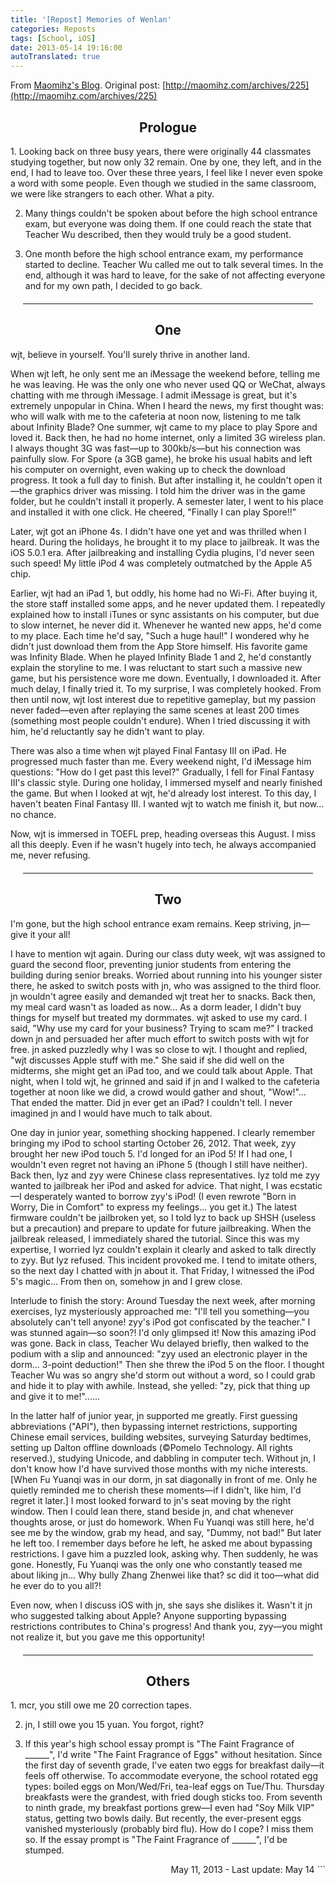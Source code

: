 ```yaml
---
title: '[Repost] Memories of Wenlan'
categories: Reposts
tags: [School, iOS]
date: 2013-05-14 19:16:00
autoTranslated: true
---
```



From [Maomihz's Blog](http://maomihz.com). Original post: [http://maomihz.com/archives/225](http://maomihz.com/archives/225)

<h2 style="text-align: center;">Prologue</h2>1. Looking back on three busy years, there were originally 44 classmates studying together, but now only 32 remain. One by one, they left, and in the end, I had to leave too. Over these three years, I feel like I never even spoke a word with some people. Even though we studied in the same classroom, we were like strangers to each other. What a pity.

2. Many things couldn't be spoken about before the high school entrance exam, but everyone was doing them. If one could reach the state that Teacher Wu described, then they would truly be a good student.

3. One month before the high school entrance exam, my performance started to decline. Teacher Wu called me out to talk several times. In the end, although it was hard to leave, for the sake of not affecting everyone and for my own path, I decided to go back.

<hr style="margin: 20px;"/>
<h2 style="text-align: center;">One</h2>wjt, believe in yourself. You'll surely thrive in another land.

When wjt left, he only sent me an iMessage the weekend before, telling me he was leaving. He was the only one who never used QQ or WeChat, always chatting with me through iMessage. I admit iMessage is great, but it's extremely unpopular in China. When I heard the news, my first thought was: who will walk with me to the cafeteria at noon now, listening to me talk about Infinity Blade? One summer, wjt came to my place to play Spore and loved it. Back then, he had no home internet, only a limited 3G wireless plan. I always thought 3G was fast—up to 300kb/s—but his connection was painfully slow. For Spore (a 3GB game), he broke his usual habits and left his computer on overnight, even waking up to check the download progress. It took a full day to finish. But after installing it, he couldn't open it—the graphics driver was missing. I told him the driver was in the game folder, but he couldn't install it properly. A semester later, I went to his place and installed it with one click. He cheered, "Finally I can play Spore!!"

Later, wjt got an iPhone 4s. I didn't have one yet and was thrilled when I heard. During the holidays, he brought it to my place to jailbreak. It was the iOS 5.0.1 era. After jailbreaking and installing Cydia plugins, I'd never seen such speed! My little iPod 4 was completely outmatched by the Apple A5 chip.

Earlier, wjt had an iPad 1, but oddly, his home had no Wi-Fi. After buying it, the store staff installed some apps, and he never updated them. I repeatedly explained how to install iTunes or sync assistants on his computer, but due to slow internet, he never did it. Whenever he wanted new apps, he'd come to my place. Each time he'd say, "Such a huge haul!" I wondered why he didn't just download them from the App Store himself. His favorite game was Infinity Blade. When he played Infinity Blade 1 and 2, he'd constantly explain the storyline to me. I was reluctant to start such a massive new game, but his persistence wore me down. Eventually, I downloaded it. After much delay, I finally tried it. To my surprise, I was completely hooked. From then until now, wjt lost interest due to repetitive gameplay, but my passion never faded—even after replaying the same scenes at least 200 times (something most people couldn't endure). When I tried discussing it with him, he'd reluctantly say he didn't want to play.

There was also a time when wjt played Final Fantasy III on iPad. He progressed much faster than me. Every weekend night, I'd iMessage him questions: "How do I get past this level?" Gradually, I fell for Final Fantasy III's classic style. During one holiday, I immersed myself and nearly finished the game. But when I looked at wjt, he'd already lost interest. To this day, I haven't beaten Final Fantasy III. I wanted wjt to watch me finish it, but now... no chance.

Now, wjt is immersed in TOEFL prep, heading overseas this August. I miss all this deeply. Even if he wasn't hugely into tech, he always accompanied me, never refusing.

<hr style="margin: 20px;"/>
<h2 style="text-align: center;">Two</h2>I'm gone, but the high school entrance exam remains. Keep striving, jn—give it your all!

I have to mention wjt again. During our class duty week, wjt was assigned to guard the second floor, preventing junior students from entering the building during senior breaks. Worried about running into his younger sister there, he asked to switch posts with jn, who was assigned to the third floor. jn wouldn't agree easily and demanded wjt treat her to snacks. Back then, my meal card wasn't as loaded as now... As a dorm leader, I didn't buy things for myself but treated my dormmates. wjt asked to use my card. I said, "Why use my card for your business? Trying to scam me?" I tracked down jn and persuaded her after much effort to switch posts with wjt for free. jn asked puzzledly why I was so close to wjt. I thought and replied, "wjt discusses Apple stuff with me." She said if she did well on the midterms, she might get an iPad too, and we could talk about Apple. That night, when I told wjt, he grinned and said if jn and I walked to the cafeteria together at noon like we did, a crowd would gather and shout, "Wow!"... That ended the matter. Did jn ever get an iPad? I couldn't tell. I never imagined jn and I would have much to talk about.

One day in junior year, something shocking happened. I clearly remember bringing my iPod to school starting October 26, 2012. That week, zyy brought her new iPod touch 5. I'd longed for an iPod 5! If I had one, I wouldn't even regret not having an iPhone 5 (though I still have neither). Back then, lyz and zyy were Chinese class representatives. lyz told me zyy wanted to jailbreak her iPod and asked for advice. That night, I was ecstatic—I desperately wanted to borrow zyy's iPod! (I even rewrote "Born in Worry, Die in Comfort" to express my feelings... you get it.) The latest firmware couldn't be jailbroken yet, so I told lyz to back up SHSH (useless but a precaution) and prepare to update for future jailbreaking. When the jailbreak released, I immediately shared the tutorial. Since this was my expertise, I worried lyz couldn't explain it clearly and asked to talk directly to zyy. But lyz refused. This incident provoked me. I tend to imitate others, so the next day I chatted with jn about it. That Friday, I witnessed the iPod 5's magic... From then on, somehow jn and I grew close.

Interlude to finish the story: Around Tuesday the next week, after morning exercises, lyz mysteriously approached me: "I'll tell you something—you absolutely can't tell anyone! zyy's iPod got confiscated by the teacher." I was stunned again—so soon?! I'd only glimpsed it! Now this amazing iPod was gone. Back in class, Teacher Wu delayed briefly, then walked to the podium with a slip and announced: "zyy used an electronic player in the dorm... 3-point deduction!" Then she threw the iPod 5 on the floor. I thought Teacher Wu was so angry she'd storm out without a word, so I could grab and hide it to play with awhile. Instead, she yelled: "zy, pick that thing up and give it to me!"......

In the latter half of junior year, jn supported me greatly. First guessing abbreviations ("API"), then bypassing internet restrictions, supporting Chinese email services, building websites, surveying Saturday bedtimes, setting up Dalton offline downloads (©Pomelo Technology. All rights reserved.), studying Unicode, and dabbling in computer tech. Without jn, I don't know how I'd have survived those months with my niche interests. [When Fu Yuanqi was in our dorm, jn sat diagonally in front of me. Only he quietly reminded me to cherish these moments—if I didn't, like him, I'd regret it later.] I most looked forward to jn's seat moving by the right window. Then I could lean there, stand beside jn, and chat whenever thoughts arose, or just do homework. When Fu Yuanqi was still here, he'd see me by the window, grab my head, and say, "Dummy, not bad!" But later he left too. I remember days before he left, he asked me about bypassing restrictions. I gave him a puzzled look, asking why. Then suddenly, he was gone. Honestly, Fu Yuanqi was the only one who constantly teased me about liking jn... Why bully Zhang Zhenwei like that? sc did it too—what did he ever do to you all?!

Even now, when I discuss iOS with jn, she says she dislikes it. Wasn't it jn who suggested talking about Apple? Anyone supporting bypassing restrictions contributes to China's progress! And thank you, zyy—you might not realize it, but you gave me this opportunity!

<hr style="margin: 20px;"/>
<h2 style="text-align: center;">Others</h2>1. mcr, you still owe me 20 correction tapes.

2. jn, I still owe you 15 yuan. You forgot, right?

3. If this year's high school essay prompt is "The Faint Fragrance of ______", I'd write "The Faint Fragrance of Eggs" without hesitation. Since the first day of seventh grade, I've eaten two eggs for breakfast daily—it feels off otherwise. To accommodate everyone, the school rotated egg types: boiled eggs on Mon/Wed/Fri, tea-leaf eggs on Tue/Thu. Thursday breakfasts were the grandest, with fried dough sticks too. From seventh to ninth grade, my breakfast portions grew—I even had "Soy Milk VIP" status, getting two bowls daily. But recently, the ever-present eggs vanished mysteriously (probably bird flu). How do I cope? I miss them so. If the essay prompt is "The Faint Fragrance of ______", I'd be stumped.

<p style="text-align: right; text-weight: bold;">May 11, 2013 - Last update: May 14
```
